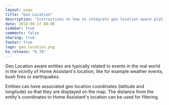 ```yaml
---
layout: page
title: "Geo Location"
description: "Instructions on how to integrate geo location aware platforms into Home Assistant."
date: 2018-08-27 08:00
sidebar: true
comments: false
sharing: true
footer: true
logo: geo_location.png
ha_release: "0.78"
---
```


Geo Location aware entities are typically related to events in the real world in the vicinity of Home Assistant's location, like for example weather events, bush fires or earthquakes.

Entities can have associated geo location coordinates (latitude and longitude) so that they are displayed on the map. The distance from the entity's coordinates to Home Assistant's location can be used for filtering.
